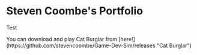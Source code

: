 <h1> Steven Coombe's Portfolio </h1>
<p> Test </p>
<p> You can download and play Cat Burglar from [here!](https://github.com/stevencoombe/Game-Dev-Sim/releases "Cat Burglar") </p>
